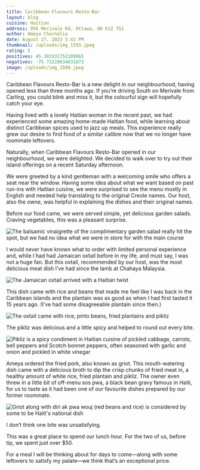 ```yaml
---
title: Caribbean Flavours Resto-Bar
layout: blog
cuisine: Haitian
address: 956 Merivale Rd, Ottawa, ON K1Z 7S1
author: Ameya Charnalia
date: August 27, 2023 5:43 PM
thumbnail: /uploads/img_1593.jpeg
rating: 5
positives: 45.381931752109665
negatives: -75.73220634631873
image: /uploads/img_1589.jpeg
---
```

Caribbean Flavours Resto-Bar is a new delight in our neighbourhood, having opened less than three months ago. If you’re driving South on Merivale from Carling, you could blink and miss it, but the colourful sign will hopefully catch your eye. 

Having lived with a lovely Haitian woman in the recent past, we had experienced some amazing home-made Haitian food, while learning about distinct Caribbean spices used to jazz up meals. This experience really grew our desire to find food of a similar calibre now that we no longer have roommate leftovers.

Naturally, when Caribbean Flavours Resto-Bar opened in our neighbourhood, we were delighted. We decided to walk over to try out their island offerings on a recent Saturday afternoon. 

We were greeted by a kind gentleman with a welcoming smile who offers a seat near the window. Having some idea about what we want based on past run-ins with Haitian cuisine, we were surprised to see the menu mostly in English and needed help translating to the original Creole names. Our host, also the owne, was helpful in explaining the dishes and their original names. 

Before our food came, we were served simple, yet delicious garden salads. Craving vegetables, this was a pleasant surprise.

![The balsamic vinaigrette of the complimentary garden salad really hit the spot, but we had no idea what we were in store for with the main course](/uploads/img_1590.jpeg "Garden salad")

I would never have known what to order with limited personal experience and, while I had had Jamaican oxtail before in my life, and must say, I was not a huge fan. But this oxtail, recommended by our host, was the most delicious meat dish I’ve had since the lamb at Chahaya Malaysia. 

![The Jamaican oxtail arrived with a Haitian twist](/uploads/img_1599.jpeg "Haitian oxtail")

This dish came with rice and beans that made me feel like I was back in the Caribbean islands and the plantain was as good as when I had first tasted it 15 years ago. (I’ve had some disagreeable plantain since then.)

![The oxtail came with rice, pinto beans, fried plantains and pikliz](/uploads/img_1597.jpeg "Pinto bean rice")

The pikliz was delicious and a little spicy and helped to round out every bite.

![Pikliz is a spicy condiment in Haitian cuisine of pickled cabbage, carrots, bell peppers and Scotch bonnet peppers, often seasoned with garlic and onion and pickled in white vinegar](/uploads/img_1600.jpeg "Pikliz")

Ameya ordered the fried pork, also known as griot. This mouth-watering dish came with a delicious broth to dip the crisp chunks of fried meat in, a healthy amount of white rice, fried plantain and pikliz. The owner even threw in a little bit of off-menu sos pwa, a black bean gravy famous in Haiti, for us to taste as it had been one of our favourite dishes prepared by our former roommate. 

![Griot along with diri ak pwa wouj (red beans and rice) is considered by some to be Haiti's national dish](/uploads/img_1593.jpeg "Griot")

I don’t think one bite was unsatisfying.

This was a great place to spend our lunch hour. For the two of us, before tip, we spent just over $50. 

For a meal I will be thinking about for days to come—along with some leftovers to satisfy my palate—we think that’s an exceptional price.